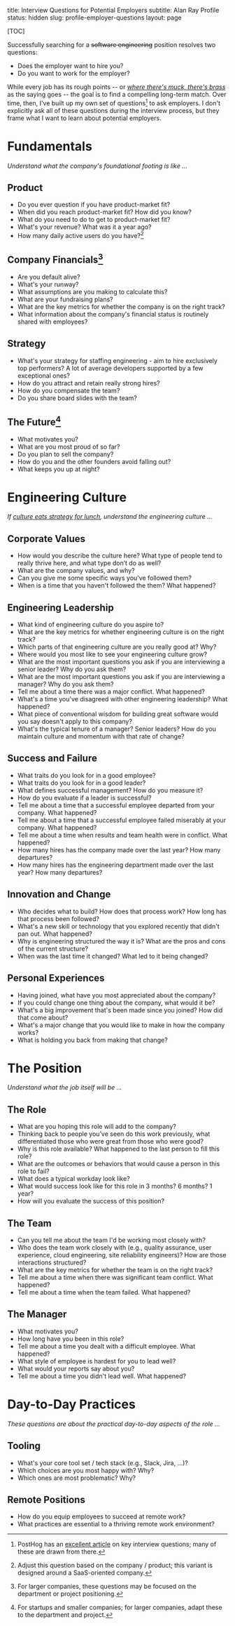 title: Interview Questions for Potential Employers
subtitle: Alan Ray Profile
status: hidden
slug: profile-employer-questions
layout: page

[TOC]

Successfully searching for a ~~software engineering~~ position resolves two questions:

* Does the employer want to hire you?
* Do you want to work for the employer?

While every job has its rough points -- or _[where there's muck, there's brass](https://wordhistories.net/2021/11/04/where-muck-brass/)_ as the saying goes -- the goal is to find a compelling long-term match. Over time, then, I've built up my own set of questions[^posthog] to ask employers. I don't explicitly ask all of these questions during the interview process, but they frame what I want to learn about potential employers.

[^posthog]: PostHog has an [excellent article](https://posthog.com/blog/what-to-ask-in-interviews) on key interview questions; many of these are drawn from there.

# Fundamentals

_Understand what the company's foundational footing is like ..._

## Product

* Do you ever question if you have product-market fit?
* When did you reach product-market fit? How did you know?
* What do you need to do to get to product-market fit?
* What's your revenue? What was it a year ago?
* How many daily active users do you have?[^daily]

[^daily]: Adjust this question based on the company / product; this variant is designed around a SaaS-oriented company.

## Company Financials[^financials]

* Are you default alive?
* What's your runway?
* What assumptions are you making to calculate this?
* What are your fundraising plans?
* What are the key metrics for whether the company is on the right track?
* What information about the company's financial status is routinely shared with employees?

[^financials]: For larger companies, these questions may be focused on the department or project positioning.

## Strategy

* What's your strategy for staffing engineering - aim to hire exclusively top performers? A lot of average developers supported by a few exceptional ones?
* How do you attract and retain really strong hires?
* How do you compensate the team?
* Do you share board slides with the team?

## The Future[^founders]

* What motivates you?
* What are you most proud of so far?
* Do you plan to sell the company?
* How do you and the other founders avoid falling out?
* What keeps you up at night?

[^founders]: For startups and smaller companies; for larger companies, adapt these to the department and project.

# Engineering Culture

_If [culture eats strategy for lunch](https://www.thealternativeboard.com/blog/culture-eats-strategy), understand the engineering culture ..._

## Corporate Values

* How would you describe the culture here? What type of people tend to really thrive here, and what type don’t do as well?
* What are the company values, and why?
* Can you give me some specific ways you've followed them?
* When is a time that you haven't followed the them? What happened?

## Engineering Leadership

* What kind of engineering culture do you aspire to?
* What are the key metrics for whether engineering culture is on the right track?
* Which parts of that engineering culture are you really good at? Why?
* Where would you most like to see your engineering culture grow?
* What are the most important questions you ask if you are interviewing a senior leader? Why do you ask them?
* What are the most important questions you ask if you are interviewing a manager? Why do you ask them?
* Tell me about a time there was a major conflict. What happened?
* What's a time you've disagreed with other engineering leadership? What happened?
* What piece of conventional wisdom for building great software would you say doesn't apply to this company?
* What's the typical tenure of a manager? Senior leaders? How do you maintain culture and momentum with that rate of change?

## Success and Failure

* What traits do you look for in a good employee?
* What traits do you look for in a good leader?
* What defines successful management? How do you measure it?
* How do you evaluate if a leader is successful?
* Tell me about a time that a successful employee departed from your company. What happened?
* Tell me about a time that a successful employee failed miserably at your company. What happened?
* Tell me about a time when results and team health were in conflict. What happened?
* How many hires has the company made over the last year? How many departures?
* How many hires has the engineering department made over the last year? How many departures?

## Innovation and Change

* Who decides what to build? How does that process work? How long has that process been followed?
* What's a new skill or technology that you explored recently that didn't pan out. What happened?
* Why is engineering structured the way it is? What are the pros and cons of the current structure?
* When was the last time it changed? What led to it being changed?

## Personal Experiences

* Having joined, what have you most appreciated about the company?
* If you could change one thing about the company, what would it be?
* What's a big improvement that's been made since you joined? How did that come about?
* What's a major change that you would like to make in how the company works?
* What is holding you back from making that change?

# The Position

_Understand what the job itself will be ..._

## The Role

* What are you hoping this role will add to the company?
* Thinking back to people you’ve seen do this work previously, what differentiated those who were great from those who were good?
* Why is this role available? What happened to the last person to fill this role?
* What are the outcomes or behaviors that would cause a person in this role to fail?
* What does a typical workday look like?
* What would success look like for this role in 3 months? 6 months? 1 year?
* How will you evaluate the success of this position?

## The Team

* Can you tell me about the team I'd be working most closely with?
* Who does the team work closely with (e.g., quality assurance, user experience, cloud engineering, site reliability engineers)? How are those interactions structured?
* What are the key metrics for whether the team is on the right track?
* Tell me about a time when there was significant team conflict. What happened?
* Tell me about a time when the team failed. What happened?

## The Manager

* What motivates you?
* How long have you been in this role?
* Tell me about a time you dealt with a difficult employee. What happened?
* What style of employee is hardest for you to lead well?
* What would your reports say about you?
* Tell me about a time you didn't lead well. What happened?

# Day-to-Day Practices

_These questions are about the practical day-to-day aspects of the role ..._

## Tooling

* What's your core tool set / tech stack (e.g., Slack, Jira, ...)?
* Which choices are you most happy with? Why?
* Which ones are most problematic? Why?

## Remote Positions

* How do you equip employees to succeed at remote work?
* What practices are essential to a thriving remote work environment?
